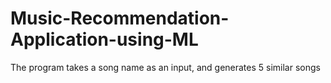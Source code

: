 # Music-Recommendation-Application-using-ML
The program takes a song name as an input, and generates 5 similar songs
